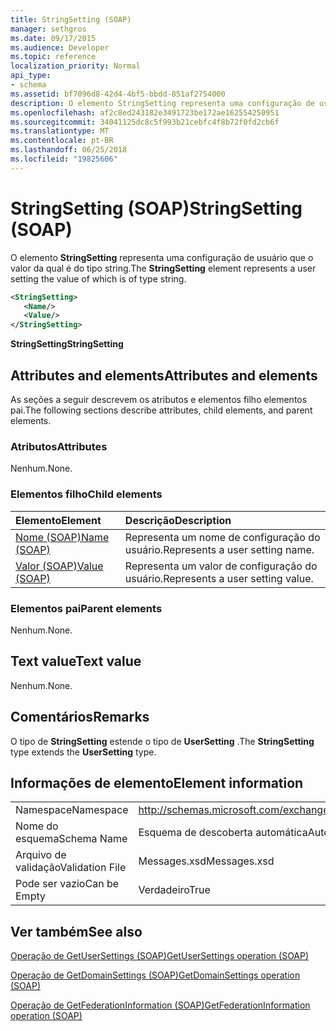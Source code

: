 ```yaml
---
title: StringSetting (SOAP)
manager: sethgros
ms.date: 09/17/2015
ms.audience: Developer
ms.topic: reference
localization_priority: Normal
api_type:
- schema
ms.assetid: bf7096d8-42d4-4bf5-bbdd-851af2754000
description: O elemento StringSetting representa uma configuração de usuário que o valor da qual é do tipo string.
ms.openlocfilehash: af2c8ed243182e3491723be172ae162554250951
ms.sourcegitcommit: 34041125dc8c5f993b21cebfc4f8b72f0fd2cb6f
ms.translationtype: MT
ms.contentlocale: pt-BR
ms.lasthandoff: 06/25/2018
ms.locfileid: "19825606"
---
```

# <a name="stringsetting-soap"></a><span data-ttu-id="aaa21-103">StringSetting (SOAP)</span><span class="sxs-lookup"><span data-stu-id="aaa21-103">StringSetting (SOAP)</span></span>

<span data-ttu-id="aaa21-104">O elemento **StringSetting** representa uma configuração de usuário que o valor da qual é do tipo string.</span><span class="sxs-lookup"><span data-stu-id="aaa21-104">The **StringSetting** element represents a user setting the value of which is of type string.</span></span> 
  
```XML
<StringSetting>
   <Name/>
   <Value/>
</StringSetting>
```

 <span data-ttu-id="aaa21-105">**StringSetting**</span><span class="sxs-lookup"><span data-stu-id="aaa21-105">**StringSetting**</span></span>
## <a name="attributes-and-elements"></a><span data-ttu-id="aaa21-106">Attributes and elements</span><span class="sxs-lookup"><span data-stu-id="aaa21-106">Attributes and elements</span></span>

<span data-ttu-id="aaa21-107">As seções a seguir descrevem os atributos e elementos filho elementos pai.</span><span class="sxs-lookup"><span data-stu-id="aaa21-107">The following sections describe attributes, child elements, and parent elements.</span></span>
  
### <a name="attributes"></a><span data-ttu-id="aaa21-108">Atributos</span><span class="sxs-lookup"><span data-stu-id="aaa21-108">Attributes</span></span>

<span data-ttu-id="aaa21-109">Nenhum.</span><span class="sxs-lookup"><span data-stu-id="aaa21-109">None.</span></span>
  
### <a name="child-elements"></a><span data-ttu-id="aaa21-110">Elementos filho</span><span class="sxs-lookup"><span data-stu-id="aaa21-110">Child elements</span></span>

|<span data-ttu-id="aaa21-111">**Elemento**</span><span class="sxs-lookup"><span data-stu-id="aaa21-111">**Element**</span></span>|<span data-ttu-id="aaa21-112">**Descrição**</span><span class="sxs-lookup"><span data-stu-id="aaa21-112">**Description**</span></span>|
|:-----|:-----|
|[<span data-ttu-id="aaa21-113">Nome (SOAP)</span><span class="sxs-lookup"><span data-stu-id="aaa21-113">Name (SOAP)</span></span>](name-soap.md) <br/> |<span data-ttu-id="aaa21-114">Representa um nome de configuração do usuário.</span><span class="sxs-lookup"><span data-stu-id="aaa21-114">Represents a user setting name.</span></span>  <br/> |
|[<span data-ttu-id="aaa21-115">Valor (SOAP)</span><span class="sxs-lookup"><span data-stu-id="aaa21-115">Value (SOAP)</span></span>](value-soap.md) <br/> |<span data-ttu-id="aaa21-116">Representa um valor de configuração do usuário.</span><span class="sxs-lookup"><span data-stu-id="aaa21-116">Represents a user setting value.</span></span>  <br/> |
   
### <a name="parent-elements"></a><span data-ttu-id="aaa21-117">Elementos pai</span><span class="sxs-lookup"><span data-stu-id="aaa21-117">Parent elements</span></span>

<span data-ttu-id="aaa21-118">Nenhum.</span><span class="sxs-lookup"><span data-stu-id="aaa21-118">None.</span></span>
  
## <a name="text-value"></a><span data-ttu-id="aaa21-119">Text value</span><span class="sxs-lookup"><span data-stu-id="aaa21-119">Text value</span></span>

<span data-ttu-id="aaa21-120">Nenhum.</span><span class="sxs-lookup"><span data-stu-id="aaa21-120">None.</span></span>
  
## <a name="remarks"></a><span data-ttu-id="aaa21-121">Comentários</span><span class="sxs-lookup"><span data-stu-id="aaa21-121">Remarks</span></span>

<span data-ttu-id="aaa21-122">O tipo de **StringSetting** estende o tipo de **UserSetting** .</span><span class="sxs-lookup"><span data-stu-id="aaa21-122">The **StringSetting** type extends the **UserSetting** type.</span></span> 
  
## <a name="element-information"></a><span data-ttu-id="aaa21-123">Informações de elemento</span><span class="sxs-lookup"><span data-stu-id="aaa21-123">Element information</span></span>

|||
|:-----|:-----|
|<span data-ttu-id="aaa21-124">Namespace</span><span class="sxs-lookup"><span data-stu-id="aaa21-124">Namespace</span></span>  <br/> |http://schemas.microsoft.com/exchange/2010/Autodiscover  <br/> |
|<span data-ttu-id="aaa21-125">Nome do esquema</span><span class="sxs-lookup"><span data-stu-id="aaa21-125">Schema Name</span></span>  <br/> |<span data-ttu-id="aaa21-126">Esquema de descoberta automática</span><span class="sxs-lookup"><span data-stu-id="aaa21-126">Autodiscover schema</span></span>  <br/> |
|<span data-ttu-id="aaa21-127">Arquivo de validação</span><span class="sxs-lookup"><span data-stu-id="aaa21-127">Validation File</span></span>  <br/> |<span data-ttu-id="aaa21-128">Messages.xsd</span><span class="sxs-lookup"><span data-stu-id="aaa21-128">Messages.xsd</span></span>  <br/> |
|<span data-ttu-id="aaa21-129">Pode ser vazio</span><span class="sxs-lookup"><span data-stu-id="aaa21-129">Can be Empty</span></span>  <br/> |<span data-ttu-id="aaa21-130">Verdadeiro</span><span class="sxs-lookup"><span data-stu-id="aaa21-130">True</span></span>  <br/> |
   
## <a name="see-also"></a><span data-ttu-id="aaa21-131">Ver também</span><span class="sxs-lookup"><span data-stu-id="aaa21-131">See also</span></span>



[<span data-ttu-id="aaa21-132">Operação de GetUserSettings (SOAP)</span><span class="sxs-lookup"><span data-stu-id="aaa21-132">GetUserSettings operation (SOAP)</span></span>](getusersettings-operation-soap.md)
  
[<span data-ttu-id="aaa21-133">Operação de GetDomainSettings (SOAP)</span><span class="sxs-lookup"><span data-stu-id="aaa21-133">GetDomainSettings operation (SOAP)</span></span>](getdomainsettings-operation-soap.md)
  
[<span data-ttu-id="aaa21-134">Operação de GetFederationInformation (SOAP)</span><span class="sxs-lookup"><span data-stu-id="aaa21-134">GetFederationInformation operation (SOAP)</span></span>](getfederationinformation-operation-soap.md)

